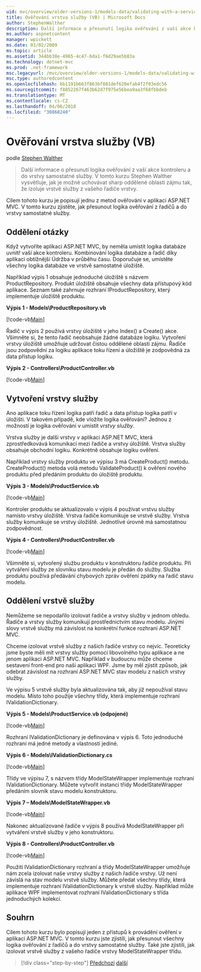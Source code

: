 ```yaml
---
uid: mvc/overview/older-versions-1/models-data/validating-with-a-service-layer-vb
title: Ověřování vrstva služby (VB) | Microsoft Docs
author: StephenWalther
description: Další informace o přesunutí logika ověřování z vaší akce kontroleru a do vrstvy samostatné služby. V tomto kurzu Stephen Walther vysvětluje, jak můžete...
ms.author: aspnetcontent
manager: wpickett
ms.date: 03/02/2009
ms.topic: article
ms.assetid: 344bb38e-4965-4c47-bda1-f6d29ae5b83a
ms.technology: dotnet-mvc
ms.prod: .net-framework
msc.legacyurl: /mvc/overview/older-versions-1/models-data/validating-with-a-service-layer-vb
msc.type: authoredcontent
ms.openlocfilehash: bb1191b663f863bf881def620efab4f2f03edc56
ms.sourcegitcommit: f8852267f463b62d7f975e56bea9aa3f68fbbdeb
ms.translationtype: MT
ms.contentlocale: cs-CZ
ms.lasthandoff: 04/06/2018
ms.locfileid: "30868240"
---
```

<a name="validating-with-a-service-layer-vb"></a>Ověřování vrstva služby (VB)
====================
podle [Stephen Walther](https://github.com/StephenWalther)

> Další informace o přesunutí logika ověřování z vaší akce kontroleru a do vrstvy samostatné služby. V tomto kurzu Stephen Walther vysvětluje, jak je možné uchovávat sharp oddělené oblasti zájmu tak, že izoluje vrstvě služby z vašeho řadiče vrstvy.


Cílem tohoto kurzu je popisují jednu z metod ověřování v aplikaci ASP.NET MVC. V tomto kurzu zjistěte, jak přesunout logika ověřování z řadičů a do vrstvy samostatné služby.

## <a name="separating-concerns"></a>Oddělení otázky

Když vytvoříte aplikaci ASP.NET MVC, by neměla umístit logika databáze uvnitř vaší akce kontroleru. Kombinování logika databáze a řadič díky aplikaci obtížnější Údržba v průběhu času. Doporučuje se, umístěte všechny logika databáze ve vrstvě samostatné úložiště.

Například výpis 1 obsahuje jednoduché úložiště s názvem ProductRepository. Produkt úložiště obsahuje všechny data přístupový kód aplikace. Seznam také zahrnuje rozhraní IProductRepository, který implementuje úložiště produktu.

**Výpis 1 - Models\ProductRepository.vb**

[!code-vb[Main](validating-with-a-service-layer-vb/samples/sample1.vb)]

Řadič v výpis 2 používá vrstvy úložiště v jeho Index() a Create() akce. Všimněte si, že tento řadič neobsahuje žádné databáze logiku. Vytvoření vrstvy úložiště umožňuje udržovat čistou oddělené oblasti zájmu. Řadiče jsou zodpovědní za logiku aplikace toku řízení a úložiště je zodpovědná za data přístup logiku.

**Výpis 2 - Controllers\ProductController.vb**

[!code-vb[Main](validating-with-a-service-layer-vb/samples/sample2.vb)]

## <a name="creating-a-service-layer"></a>Vytvoření vrstvy služby

Ano aplikace toku řízení logika patří řadič a data přístup logika patří v úložišti. V takovém případě, kde vložíte logika ověřování? Jednou z možností je logika ověřování v umístit *vrstvy služby*.

Vrstva služby je další vrstvy v aplikaci ASP.NET MVC, která zprostředkovává komunikaci mezi řadiče a vrstvy úložiště. Vrstva služby obsahuje obchodní logiku. Konkrétně obsahuje logiku ověření.

Například vrstvy služby produktu ve výpisu 3 má CreateProduct() metodu. CreateProduct() metoda volá metodu ValidateProduct() k ověření nového produktu před předáním produktu do úložiště produktu.

**Výpis 3 - Models\ProductService.vb**

[!code-vb[Main](validating-with-a-service-layer-vb/samples/sample3.vb)]

Kontroler produktu se aktualizovalo v výpis 4 používat vrstvu služby namísto vrstvy úložiště. Vrstva řadiče komunikuje se vrstvě služby. Vrstva služby komunikuje se vrstvy úložiště. Jednotlivé úrovně má samostatnou zodpovědnost.

**Výpis 4 - Controllers\ProductController.vb**

[!code-vb[Main](validating-with-a-service-layer-vb/samples/sample4.vb)]

Všimněte si, vytvořený službu produktu v konstruktoru řadiče produktu. Při vytváření služby ze slovníku stavu modelu je předán do služby. Služba produktu používá předávání chybových zpráv ověření zpátky na řadič stavu modelu.

## <a name="decoupling-the-service-layer"></a>Oddělení vrstvě služby

Nemůžeme se nepodařilo izolovat řadiče a vrstvy služby v jednom ohledu. Řadiče a vrstvy služby komunikují prostřednictvím stavu modelu. Jinými slovy vrstvě služby má závislost na konkrétní funkce rozhraní ASP.NET MVC.

Chceme izolovat vrstvě služby z našich řadiče vrstvy co nejvíc. Teoreticky jsme byste měli mít vrstvy služby pomocí libovolného typu aplikace a ne jenom aplikaci ASP.NET MVC. Například v budoucnu může chceme sestavení front-end pro naši aplikaci WPF. Jsme by měl zjistit způsob, jak odebrat závislost na rozhraní ASP.NET MVC stav modelu z našich vrstvy služby.

Ve výpisu 5 vrstvě služby byla aktualizována tak, aby již nepoužíval stavu modelu. Místo toho použije všechny třídy, která implementuje rozhraní IValidationDictionary.

**Výpis 5 - Models\ProductService.vb (odpojené)**

[!code-vb[Main](validating-with-a-service-layer-vb/samples/sample5.vb)]

Rozhraní IValidationDictionary je definována v výpis 6. Toto jednoduché rozhraní má jedné metody a vlastnosti jediné.

**Výpis 6 - Models\IValidationDictionary.cs**

[!code-vb[Main](validating-with-a-service-layer-vb/samples/sample6.vb)]

Třídy ve výpisu 7, s názvem třídy ModelStateWrapper implementuje rozhraní IValidationDictionary. Můžete vytvořit instanci třídy ModelStateWrapper předáním slovník stavu modelu konstruktoru.

**Výpis 7 – Models\ModelStateWrapper.vb**

[!code-vb[Main](validating-with-a-service-layer-vb/samples/sample7.vb)]

Nakonec aktualizované řadiče v výpis 8 používá ModelStateWrapper při vytváření vrstvě služby v jeho konstruktoru.

**Výpis 8 - Controllers\ProductController.vb**

[!code-vb[Main](validating-with-a-service-layer-vb/samples/sample8.vb)]

Použití IValidationDictionary rozhraní a třídy ModelStateWrapper umožňuje nám zcela izolovat naše vrstvy služby z našich řadiče vrstvy. Už není závislá na stav modelu vrstvě služby. Můžete předat všechny třídy, která implementuje rozhraní IValidationDictionary k vrstvě služby. Například může aplikace WPF implementovat rozhraní IValidationDictionary s třída jednoduchých kolekcí.

## <a name="summary"></a>Souhrn

Cílem tohoto kurzu bylo popisují jeden z přístupů k provádění ověření v aplikaci ASP.NET MVC. V tomto kurzu jste zjistili, jak přesunout všechny logika ověřování z řadičů a do vrstvy samostatné služby. Také jste zjistili, jak izolovat vrstvě služby z vašeho řadiče vrstvy ModelStateWrapper třídu.

> [!div class="step-by-step"]
> [Předchozí](validating-with-the-idataerrorinfo-interface-vb.md)
> [další](validation-with-the-data-annotation-validators-vb.md)
